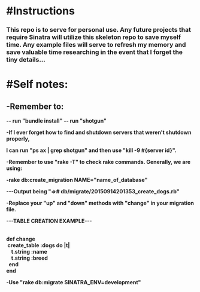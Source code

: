 <h1>#Instructions</h1>

<h3>This repo is to serve for personal use. Any future projects that require Sinatra
will utilize this skeleton repo to save myself time. Any example files will
serve to refresh my memory and save valuable time researching in the event that
I forget the tiny details...</h3>

<h1>#Self notes:</h1>
<h2>-Remember to:</h2>
<strong>-- run "bundle install"
-- run "shotgun"

<p>-If I ever forget how to find and shutdown servers that weren't shutdown properly,</p>
<p>I can run "ps ax | grep shotgun" and then use "kill -9 #{server id}".</p>

<p>-Remember to use "rake -T" to check rake commands. Generally, we are using:</p>

<p>-rake db:create_migration NAME="name_of_database"</p>
<p>---Output being "=># db/migrate/20150914201353_create_dogs.rb"</p>

<p>-Replace your "up" and "down" methods with "change" in your migration file.</p>

<p>---TABLE CREATION EXAMPLE---</p><br>
def change<br>
&nbsp;create_table :dogs do |t|<br>
&nbsp; &nbsp; t.string :name<br>
&nbsp; &nbsp; t.string :breed<br>
&nbsp; end<br>
end<br>

-Use "rake db:migrate SINATRA_ENV=development"
</strong>
